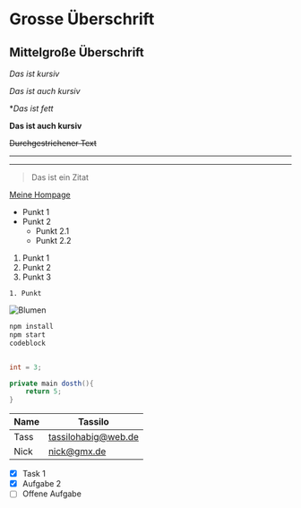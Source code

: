 # Grosse Überschrift
## Mittelgroße Überschrift

*Das ist kursiv*

_Das ist auch kursiv_

**Das ist fett*

__Das ist auch kursiv__

~~Durchgestrichener Text~~

---
___

> Das ist ein Zitat

[Meine Hompage](http://www.linkedin.com/in/tassilohabig/ "Tassilos Homepage")

* Punkt 1
* Punkt 2
    * Punkt 2.1
    * Punkt 2.2

1. Punkt 1
1. Punkt 2
1. Punkt 3

`1. Punkt` 

![Blumen](link.jpg)

```bash
npm install
npm start
codeblock
```

```java

int = 3;

private main dosth(){
    return 5;
}
```

|Name | Tassilo             |
|-----|---------------------|
|Tass | tassilohabig@web.de |
|Nick | nick@gmx.de         |

* [x] Task 1
* [x] Aufgabe 2
* [ ] Offene Aufgabe